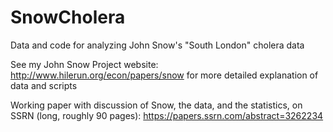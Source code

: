 # SnowCholera
Data and code for analyzing John Snow's "South London" cholera data

See my John Snow Project website: http://www.hilerun.org/econ/papers/snow for more detailed explanation of data and scripts

Working paper with discussion of Snow, the data, and the statistics, on SSRN (long, roughly 90 pages): https://papers.ssrn.com/abstract=3262234

